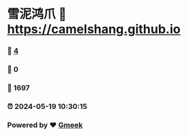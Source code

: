 # 雪泥鸿爪 :link: https://camelshang.github.io 
### :page_facing_up: [4](https://camelshang.github.io/tag.html) 
### :speech_balloon: 0 
### :hibiscus: 1697 
### :alarm_clock: 2024-05-19 10:30:15 
### Powered by :heart: [Gmeek](https://github.com/Meekdai/Gmeek)
